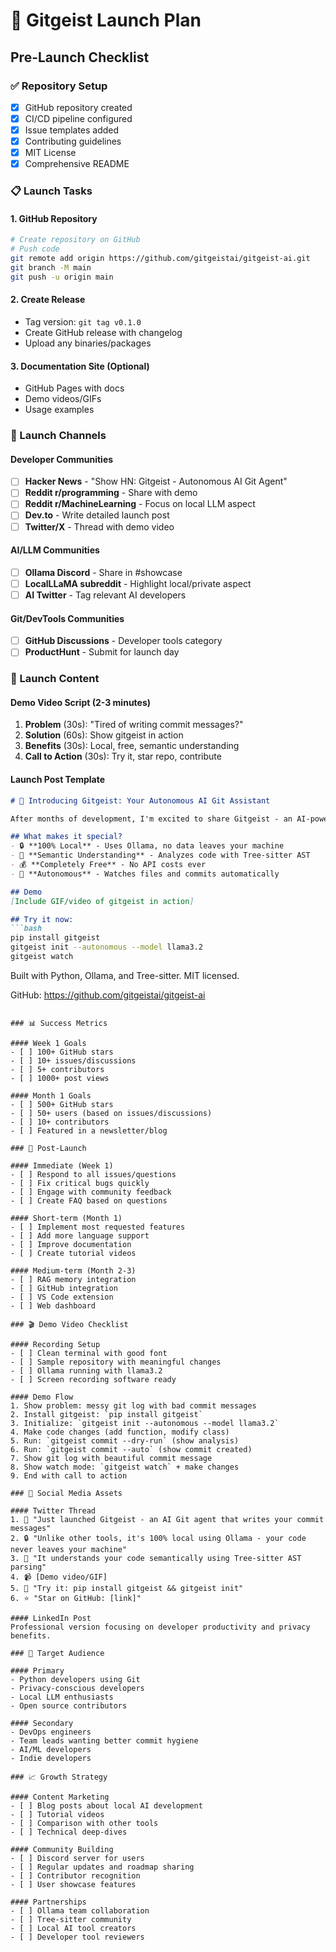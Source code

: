 # 🚀 Gitgeist Launch Plan

## Pre-Launch Checklist

### ✅ Repository Setup
- [x] GitHub repository created
- [x] CI/CD pipeline configured
- [x] Issue templates added
- [x] Contributing guidelines
- [x] MIT License
- [x] Comprehensive README

### 📋 Launch Tasks

#### 1. GitHub Repository
```bash
# Create repository on GitHub
# Push code
git remote add origin https://github.com/gitgeistai/gitgeist-ai.git
git branch -M main
git push -u origin main
```

#### 2. Create Release
- Tag version: `git tag v0.1.0`
- Create GitHub release with changelog
- Upload any binaries/packages

#### 3. Documentation Site (Optional)
- GitHub Pages with docs
- Demo videos/GIFs
- Usage examples

### 🎯 Launch Channels

#### Developer Communities
- [ ] **Hacker News** - "Show HN: Gitgeist - Autonomous AI Git Agent"
- [ ] **Reddit r/programming** - Share with demo
- [ ] **Reddit r/MachineLearning** - Focus on local LLM aspect
- [ ] **Dev.to** - Write detailed launch post
- [ ] **Twitter/X** - Thread with demo video

#### AI/LLM Communities
- [ ] **Ollama Discord** - Share in #showcase
- [ ] **LocalLLaMA subreddit** - Highlight local/private aspect
- [ ] **AI Twitter** - Tag relevant AI developers

#### Git/DevTools Communities
- [ ] **GitHub Discussions** - Developer tools category
- [ ] **ProductHunt** - Submit for launch day

### 📝 Launch Content

#### Demo Video Script (2-3 minutes)
1. **Problem** (30s): "Tired of writing commit messages?"
2. **Solution** (60s): Show gitgeist in action
3. **Benefits** (30s): Local, free, semantic understanding
4. **Call to Action** (30s): Try it, star repo, contribute

#### Launch Post Template
```markdown
# 🧠 Introducing Gitgeist: Your Autonomous AI Git Assistant

After months of development, I'm excited to share Gitgeist - an AI-powered Git agent that understands your code changes and writes intelligent commit messages automatically.

## What makes it special?
- 🔒 **100% Local** - Uses Ollama, no data leaves your machine
- 🧠 **Semantic Understanding** - Analyzes code with Tree-sitter AST
- 💰 **Completely Free** - No API costs ever
- 🤖 **Autonomous** - Watches files and commits automatically

## Demo
[Include GIF/video of gitgeist in action]

## Try it now:
```bash
pip install gitgeist
gitgeist init --autonomous --model llama3.2
gitgeist watch
```

Built with Python, Ollama, and Tree-sitter. MIT licensed.

GitHub: https://github.com/gitgeistai/gitgeist-ai
```

### 📊 Success Metrics

#### Week 1 Goals
- [ ] 100+ GitHub stars
- [ ] 10+ issues/discussions
- [ ] 5+ contributors
- [ ] 1000+ post views

#### Month 1 Goals
- [ ] 500+ GitHub stars
- [ ] 50+ users (based on issues/discussions)
- [ ] 10+ contributors
- [ ] Featured in a newsletter/blog

### 🔄 Post-Launch

#### Immediate (Week 1)
- [ ] Respond to all issues/questions
- [ ] Fix critical bugs quickly
- [ ] Engage with community feedback
- [ ] Create FAQ based on questions

#### Short-term (Month 1)
- [ ] Implement most requested features
- [ ] Add more language support
- [ ] Improve documentation
- [ ] Create tutorial videos

#### Medium-term (Month 2-3)
- [ ] RAG memory integration
- [ ] GitHub integration
- [ ] VS Code extension
- [ ] Web dashboard

### 🎬 Demo Video Checklist

#### Recording Setup
- [ ] Clean terminal with good font
- [ ] Sample repository with meaningful changes
- [ ] Ollama running with llama3.2
- [ ] Screen recording software ready

#### Demo Flow
1. Show problem: messy git log with bad commit messages
2. Install gitgeist: `pip install gitgeist`
3. Initialize: `gitgeist init --autonomous --model llama3.2`
4. Make code changes (add function, modify class)
5. Run: `gitgeist commit --dry-run` (show analysis)
6. Run: `gitgeist commit --auto` (show commit created)
7. Show git log with beautiful commit message
8. Show watch mode: `gitgeist watch` + make changes
9. End with call to action

### 📱 Social Media Assets

#### Twitter Thread
1. 🧠 "Just launched Gitgeist - an AI Git agent that writes your commit messages"
2. 🔒 "Unlike other tools, it's 100% local using Ollama - your code never leaves your machine"
3. 🤖 "It understands your code semantically using Tree-sitter AST parsing"
4. 📹 [Demo video/GIF]
5. 🚀 "Try it: pip install gitgeist && gitgeist init"
6. ⭐ "Star on GitHub: [link]"

#### LinkedIn Post
Professional version focusing on developer productivity and privacy benefits.

### 🎯 Target Audience

#### Primary
- Python developers using Git
- Privacy-conscious developers
- Local LLM enthusiasts
- Open source contributors

#### Secondary
- DevOps engineers
- Team leads wanting better commit hygiene
- AI/ML developers
- Indie developers

### 📈 Growth Strategy

#### Content Marketing
- [ ] Blog posts about local AI development
- [ ] Tutorial videos
- [ ] Comparison with other tools
- [ ] Technical deep-dives

#### Community Building
- [ ] Discord server for users
- [ ] Regular updates and roadmap sharing
- [ ] Contributor recognition
- [ ] User showcase features

#### Partnerships
- [ ] Ollama team collaboration
- [ ] Tree-sitter community
- [ ] Local AI tool creators
- [ ] Developer tool reviewers